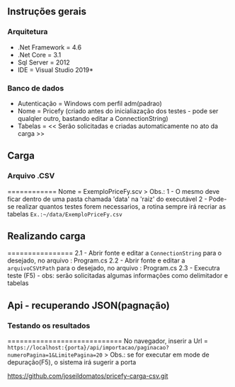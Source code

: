 
## Instruções gerais
### Arquitetura
- .Net Framework = 4.6
- .Net Core      = 3.1
- Sql Server     = 2012
- IDE            = Visual Studio 2019*
### Banco de dados
- Autenticação   = Windows com perfil adm(padrao)
- Nome           = Pricefy (criado antes do inicialiazação dos testes - pode ser qualqler outro, bastando editar a ConnectionString)
- Tabelas        =  << Serão solicitadas e criadas automaticamente no ato da carga >>


## Carga
### Arquivo .CSV
============
Nome          = ExemploPriceFy.scv
                > Obs.: 1 - O mesmo deve ficar dentro de uma pasta chamada 'data' na 'raiz' do executável
                      2 - Pode-se realizar quantos testes forem necessarios, a rotina sempre irá recriar as tabelas
                ```Ex.:~/data/ExemploPriceFy.csv```
## Realizando carga
================
2.1 - Abrir fonte e editar a ```ConnectionString``` para o desejado, no arquivo : Program.cs
2.2 - Abrir fonte e editar a ```arquivoCSVtPath``` para o desejado, no arquivo : Program.cs
2.3 - Executra teste (F5) - obs: serão solicitadas algumas informações como delimitador e tabelas

## Api - recuperando JSON(pagnação)

### Testando os resultados
============================
No navegador, inserir a Url = ```https://localhost:{porta}/api/importacao/paginacao?numeroPagina=1&LimitePagina=20```
                             > Obs.: se for executar em mode de depuração(F5), o sistema irá sugerir a porta




https://github.com/joseildomatos/pricefy-carga-csv.git
